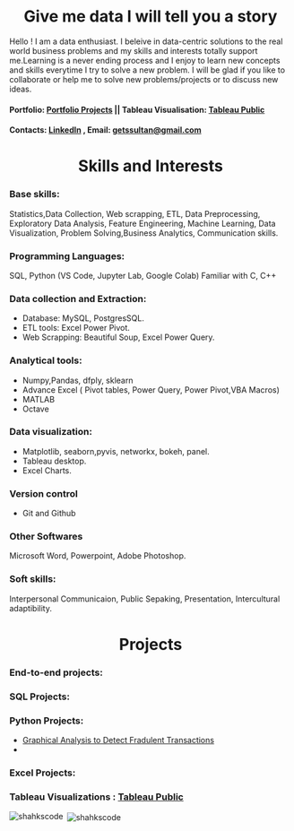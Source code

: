 <h1 align="center"> Give me data I will tell you a story</h1>

Hello ! I am a data enthusiast. I beleive in data-centric solutions to the real world business problems and my skills and interests totally support me.Learning is a never ending process and I enjoy to learn new concepts and skills everytime I try to solve a new problem. I will be glad if you like to collaborate or help me to solve new problems/projects or to discuss new ideas.
#### Portfolio: [Portfolio Projects](getssultan@gmail.com)   || Tableau Visualisation: [Tableau Public](https://public.tableau.com/app/profile/shahrukh.sultan)
#### Contacts: [LinkedIn](https://www.linkedin.com/profile/) , Email: getssultan@gmail.com

<h1  align = "center">Skills and Interests</h1>
<h3 align ='left'>  Base skills: </h3>
Statistics,Data Collection, Web scrapping, ETL, Data Preprocessing, Exploratory Data Analysis, Feature Engineering, Machine Learning, Data Visualization, 
Problem Solving,Business Analytics,  Communication skills.

<h3 align="left">Programming Languages:</h3> 
SQL, Python (VS Code, Jupyter Lab, Google Colab)  Familiar with C, C++

### Data collection and Extraction:
- Database: MySQL, PostgresSQL.
- ETL tools: Excel Power Pivot.
- Web Scrapping: Beautiful Soup, Excel Power Query.
                  
### Analytical tools:
- Numpy,Pandas, dfply, sklearn
- Advance Excel ( Pivot tables, Power Query, Power Pivot,VBA Macros)
- MATLAB
- Octave
### Data visualization:
- Matplotlib, seaborn,pyvis, networkx, bokeh, panel.
- Tableau desktop.
- Excel Charts.
### Version control
- Git and Github
### Other Softwares
Microsoft Word, Powerpoint, Adobe Photoshop.
### Soft skills:
Interpersonal Communicaion, Public Sepaking, Presentation, Intercultural adaptibility.

 <h1  align = "center">Projects</h1>
 
<h3 align="left"> End-to-end projects: </h3>
     
<h3 align="left"> SQL Projects: </h3> 
     

### Python Projects:
- [Graphical Analysis to Detect Fradulent Transactions](https://github.com/shakhscode/Visual_Analytics-python)
- 
     


### Excel Projects:
 
 ### Tableau Visualizations :  [Tableau Public](https://public.tableau.com/app/profile/shahrukh.sultan)
     

<p><img align="left" src="https://github-readme-stats.vercel.app/api/top-langs?username=shakhscode&show_icons=true&locale=en&layout=compact" alt="shahkscode" /></p>

<p>&nbsp;<img align="center" src="https://github-readme-stats.vercel.app/api?username=shakhscode&show_icons=true&locale=en" alt="shahkscode" /></p>



